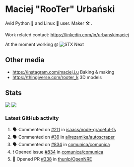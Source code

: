 # Maciej "RooTer" Urbański

Avid Python 🐍 and Linux 🐧 user.
Maker 🛠 .

Work related contact: https://linkedin.com/in/urbanskimaciej

At the moment working @ ![STX Next](https://www.stxnext.com/hubfs/stxnext_web_claim_gradient-1.svg)

## Other media

* https://instagram.com/maciej.j.u Baking & making
* https://thingiverse.com/rooter_k 3D models

## Stats

![](https://github-readme-stats.vercel.app/api?username=rooterkyberian&hide_title=true&show_icons=true&count_private=true&theme=graywhite)
![](https://komarev.com/ghpvc/?username=rooterkyberian&color=lightgray&style=flat-square)

### Latest GitHub activity
<!--START_SECTION:activity-->
1. 🗣 Commented on [#211](https://github.com/isaacs/node-graceful-fs/issues/211) in [isaacs/node-graceful-fs](https://github.com/isaacs/node-graceful-fs)
2. 🗣 Commented on [#39](https://github.com/alirezamika/autoscraper/issues/39) in [alirezamika/autoscraper](https://github.com/alirezamika/autoscraper)
3. 🗣 Commented on [#834](https://github.com/comunica/comunica/issues/834) in [comunica/comunica](https://github.com/comunica/comunica)
4. ❗️ Opened issue [#834](https://github.com/comunica/comunica/issues/834) in [comunica/comunica](https://github.com/comunica/comunica)
5. 💪 Opened PR [#338](https://github.com/thunlp/OpenNRE/pull/338) in [thunlp/OpenNRE](https://github.com/thunlp/OpenNRE)
<!--END_SECTION:activity-->

